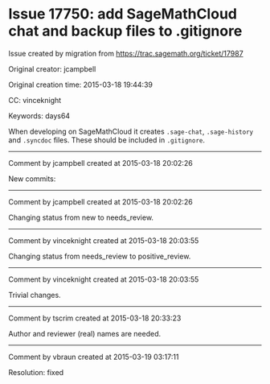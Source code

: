 # Issue 17750: add SageMathCloud chat and backup files to .gitignore

Issue created by migration from https://trac.sagemath.org/ticket/17987

Original creator: jcampbell

Original creation time: 2015-03-18 19:44:39

CC:  vinceknight

Keywords: days64

When developing on SageMathCloud it creates `.sage-chat`, `.sage-history` and `.syncdoc` files. These should be included in `.gitignore`.


---

Comment by jcampbell created at 2015-03-18 20:02:26

New commits:


---

Comment by jcampbell created at 2015-03-18 20:02:26

Changing status from new to needs_review.


---

Comment by vinceknight created at 2015-03-18 20:03:55

Changing status from needs_review to positive_review.


---

Comment by vinceknight created at 2015-03-18 20:03:55

Trivial changes.


---

Comment by tscrim created at 2015-03-18 20:33:23

Author and reviewer (real) names are needed.


---

Comment by vbraun created at 2015-03-19 03:17:11

Resolution: fixed
